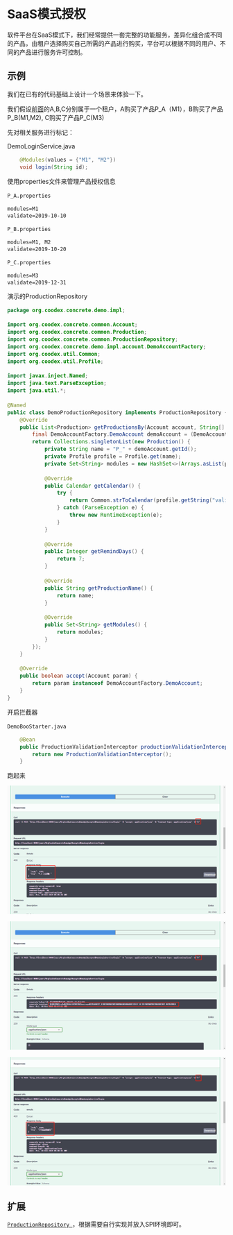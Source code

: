 # SaaS模式授权

软件平台在SaaS模式下，我们经常提供一套完整的功能服务，差异化组合成不同的产品，由租户选择购买自己所需的产品进行购买，平台可以根据不同的用户、不同的产品进行服务许可控制。

## 示例

我们在已有的代码基础上设计一个场景来体验一下。

我们假设[前面](09.rbac.md)的A,B,C分别属于一个租户，A购买了产品P_A（M1），B购买了产品P_B(M1,M2), C购买了产品P_C(M3)

先对相关服务进行标记：

DemoLoginService.java

```java
    @Modules(values = {"M1", "M2"})
    void login(String id);
```

使用properties文件来管理产品授权信息

`P_A.properties`

```properties
modules=M1
validate=2019-10-10
```

`P_B.properties`

```properties
modules=M1, M2
validate=2019-10-20
```

`P_C.properties`

```properties
modules=M3
validate=2019-12-31
```

演示的ProductionRepository

```java
package org.coodex.concrete.demo.impl;

import org.coodex.concrete.common.Account;
import org.coodex.concrete.common.Production;
import org.coodex.concrete.common.ProductionRepository;
import org.coodex.concrete.demo.impl.account.DemoAccountFactory;
import org.coodex.util.Common;
import org.coodex.util.Profile;

import javax.inject.Named;
import java.text.ParseException;
import java.util.*;

@Named
public class DemoProductionRepository implements ProductionRepository {
    @Override
    public List<Production> getProductionsBy(Account account, String[] modules) {
        final DemoAccountFactory.DemoAccount demoAccount = (DemoAccountFactory.DemoAccount) account;
        return Collections.singletonList(new Production() {
            private String name = "P_" + demoAccount.getId();
            private Profile profile = Profile.get(name);
            private Set<String> modules = new HashSet<>(Arrays.asList(profile.getStrList("modules")));

            @Override
            public Calendar getCalendar() {
                try {
                    return Common.strToCalendar(profile.getString("validate"), Common.DEFAULT_DATE_FORMAT);
                } catch (ParseException e) {
                    throw new RuntimeException(e);
                }
            }

            @Override
            public Integer getRemindDays() {
                return 7;
            }

            @Override
            public String getProductionName() {
                return name;
            }

            @Override
            public Set<String> getModules() {
                return modules;
            }
        });
    }

    @Override
    public boolean accept(Account param) {
        return param instanceof DemoAccountFactory.DemoAccount;
    }
}
```

开启拦截器

`DemoBooStarter.java`

```java
    @Bean
    public ProductionValidationInterceptor productionValidationInterceptor() {
        return new ProductionValidationInterceptor();
    }
```

跑起来

![使用A登录](../images/production.1.png)

![使用B登录](../images/production.2.png)

![使用C登录](../images/production.3.png)

## 扩展

[`ProductionRepository `](https://github.com/coodex2016/concrete.coodex.org/blob/0.4.x/01.spec/concrete-api/src/main/java/org/coodex/concrete/common/ProductionRepository.java)，根据需要自行实现并放入SPI环境即可。
